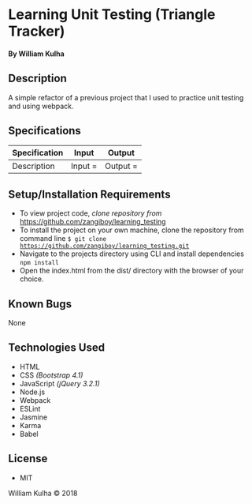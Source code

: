 # **Learning Unit Testing (Triangle Tracker)**

#### By William Kulha

## Description

A simple refactor of a previous project that I used to practice unit testing and using webpack.

## Specifications

| Specification | Input | Output |
| --- | --- | --- |
| Description | Input =  | Output = |

## Setup/Installation Requirements

* To view project code, _clone repository from_ https://github.com/zangiboy/learning_testing
* To install the project on your own machine, clone the repository from command line <code>$ git clone https://github.com/zangiboy/learning_testing.git</code>
* Navigate to the projects directory using CLI and install dependencies <code>npm install</code>
* Open the index.html from the dist/ directory with the browser of your choice.

## Known Bugs

None

## Technologies Used

* HTML
* CSS _(Bootstrap 4.1)_
* JavaScript _(jQuery 3.2.1)_
* Node.js
* Webpack
* ESLint
* Jasmine
* Karma
* Babel

## License

* MIT

William Kulha © 2018
